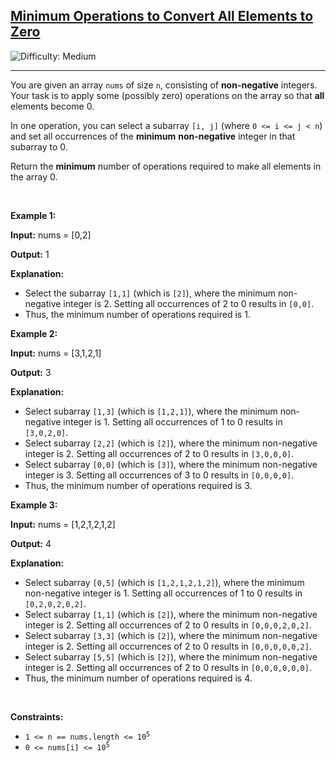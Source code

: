 <h2><a href="https://leetcode.com/problems/minimum-operations-to-convert-all-elements-to-zero">Minimum Operations to Convert All Elements to Zero</a></h2> <img src='https://img.shields.io/badge/Difficulty-Medium-orange' alt='Difficulty: Medium' /><hr><p>You are given an array <code>nums</code> of size <code>n</code>, consisting of <strong>non-negative</strong> integers. Your task is to apply some (possibly zero) operations on the array so that <strong>all</strong> elements become 0.</p>

<p>In one operation, you can select a <span data-keyword="subarray">subarray</span> <code>[i, j]</code> (where <code>0 &lt;= i &lt;= j &lt; n</code>) and set all occurrences of the <strong>minimum</strong> <strong>non-negative</strong> integer in that subarray to 0.</p>

<p>Return the <strong>minimum</strong> number of operations required to make all elements in the array 0.</p>

<p>&nbsp;</p>
<p><strong class="example">Example 1:</strong></p>

<div class="example-block">
<p><strong>Input:</strong> <span class="example-io">nums = [0,2]</span></p>

<p><strong>Output:</strong> <span class="example-io">1</span></p>

<p><strong>Explanation:</strong></p>

<ul>
	<li>Select the subarray <code>[1,1]</code> (which is <code>[2]</code>), where the minimum non-negative integer is 2. Setting all occurrences of 2 to 0 results in <code>[0,0]</code>.</li>
	<li>Thus, the minimum number of operations required is 1.</li>
</ul>
</div>

<p><strong class="example">Example 2:</strong></p>

<div class="example-block">
<p><strong>Input:</strong> <span class="example-io">nums = [3,1,2,1]</span></p>

<p><strong>Output:</strong> <span class="example-io">3</span></p>

<p><strong>Explanation:</strong></p>

<ul>
	<li>Select subarray <code>[1,3]</code> (which is <code>[1,2,1]</code>), where the minimum non-negative integer is 1. Setting all occurrences of 1 to 0 results in <code>[3,0,2,0]</code>.</li>
	<li>Select subarray <code>[2,2]</code> (which is <code>[2]</code>), where the minimum non-negative integer is 2. Setting all occurrences of 2 to 0 results in <code>[3,0,0,0]</code>.</li>
	<li>Select subarray <code>[0,0]</code> (which is <code>[3]</code>), where the minimum non-negative integer is 3. Setting all occurrences of 3 to 0 results in <code>[0,0,0,0]</code>.</li>
	<li>Thus, the minimum number of operations required is 3.</li>
</ul>
</div>

<p><strong class="example">Example 3:</strong></p>

<div class="example-block">
<p><strong>Input:</strong> <span class="example-io">nums = [1,2,1,2,1,2]</span></p>

<p><strong>Output:</strong> <span class="example-io">4</span></p>

<p><strong>Explanation:</strong></p>

<ul>
	<li>Select subarray <code>[0,5]</code> (which is <code>[1,2,1,2,1,2]</code>), where the minimum non-negative integer is 1. Setting all occurrences of 1 to 0 results in <code>[0,2,0,2,0,2]</code>.</li>
	<li>Select subarray <code>[1,1]</code> (which is <code>[2]</code>), where the minimum non-negative integer is 2. Setting all occurrences of 2 to 0 results in <code>[0,0,0,2,0,2]</code>.</li>
	<li>Select subarray <code>[3,3]</code> (which is <code>[2]</code>), where the minimum non-negative integer is 2. Setting all occurrences of 2 to 0 results in <code>[0,0,0,0,0,2]</code>.</li>
	<li>Select subarray <code>[5,5]</code> (which is <code>[2]</code>), where the minimum non-negative integer is 2. Setting all occurrences of 2 to 0 results in <code>[0,0,0,0,0,0]</code>.</li>
	<li>Thus, the minimum number of operations required is 4.</li>
</ul>
</div>

<p>&nbsp;</p>
<p><strong>Constraints:</strong></p>

<ul>
	<li><code>1 &lt;= n == nums.length &lt;= 10<sup>5</sup></code></li>
	<li><code>0 &lt;= nums[i] &lt;= 10<sup>5</sup></code></li>
</ul>
